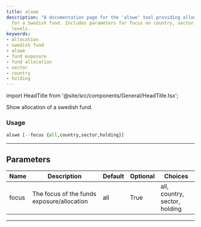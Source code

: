 ```yaml
---
title: alswe
description: "A documentation page for the 'alswe' tool providing allocation insights"
  for a Swedish fund. Includes parameters for focus on country, sector, or holding
  levels.
keywords:
- allocation
- swedish fund
- alswe
- fund exposure
- fund allocation
- sector
- country
- holding
---
```


import HeadTitle from '@site/src/components/General/HeadTitle.tsx';

<HeadTitle title="funds /alswe - Reference | OpenBB Terminal Docs" />

Show allocation of a swedish fund.

### Usage

```python
alswe [--focus {all,country,sector,holding}]
```

---

## Parameters

| Name | Description | Default | Optional | Choices |
| ---- | ----------- | ------- | -------- | ------- |
| focus | The focus of the funds exposure/allocation | all | True | all, country, sector, holding |

---
